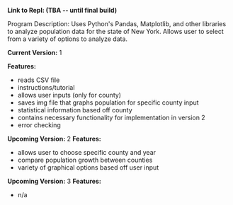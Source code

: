 **Link to Repl: (TBA -- until final build)**

Program Description: Uses Python's Pandas, Matplotlib, and other libraries to analyze population data for the state of New York. Allows user to select from a variety of options to analyze data.

**Current Version:** 1

**Features:**
- reads CSV file
- instructions/tutorial
- allows user inputs (only for county)
- saves img file that graphs population for specific county input
- statistical information based off county
- contains necessary functionality for implementation in version 2
- error checking

**Upcoming Version:** 2
**Features:**
- allows user to choose specific county and year
- compare population growth between counties
- variety of graphical options based off user input


**Upcoming Version:** 3
**Features:**
- n/a